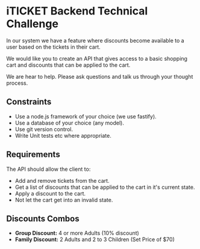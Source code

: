 # iTICKET Backend Technical Challenge

In our system we have a feature where discounts become available to a user based on the tickets in their cart.

We would like you to create an API that gives access to a basic shopping cart and discounts that can be applied to the cart.

We are hear to help. Please ask questions and talk us through your thought process.

## Constraints
- Use a node.js framework of your choice (we use fastify).
- Use a database of your choice (any model).
- Use git version control.
- Write Unit tests etc where appropriate.

## Requirements
The API should allow the client to:
  - Add and remove tickets from the cart.
  - Get a list of discounts that can be applied to the cart in it's current state.
  - Apply a discount to the cart.
  - Not let the cart get into an invalid state.

## Discounts Combos
 - **Group Discount:** 4 or more Adults (10% discount)
 - **Family Discount:** 2 Adults and 2 to 3 Children (Set Price of $70)

